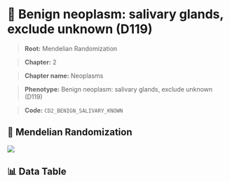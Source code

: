 # 🧪 Benign neoplasm: salivary glands, exclude unknown (D119)

> **Root:** Mendelian Randomization

> **Chapter:** 2  

> **Chapter name:** Neoplasms

> **Phenotype:** Benign neoplasm: salivary glands, exclude unknown (D119)  

> **Code:** `CD2_BENIGN_SALIVARY_KNOWN`

## 🧬 Mendelian Randomization  

<img src="/MR/Figures/Forward/CD2_BENIGN_SALIVARY_KNOWN.png"/>

## 📊 Data Table

<CsvTableMRF src="/MR_Data/Forward/CD2_BENIGN_SALIVARY_KNOWN.csv"/>
